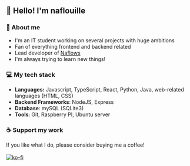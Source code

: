 ## 👋 Hello! I'm naflouille
### 🌟 About me
* I'm an IT student working on several projects with huge ambitions
* Fan of everything frontend and backend related
* Lead developer of [Naflows](https://naflows.com)
* I'm always trying to learn new things!

### 💻 My tech stack
* **Languages:** Javascript, TypeScript, React, Python, Java, web-related languages (HTML, CSS)
* **Backend Frameworks**: NodeJS, Express
* **Database**: mySQL (SQLite3)
* **Tools**: Git, Raspberry PI, Ubuntu server

### ☕ Support my work
If you like what I do, please consider buying me a coffee!<br><br>
[![ko-fi](https://ko-fi.com/img/githubbutton_sm.svg)](https://ko-fi.com/N4N0W3P7P)
